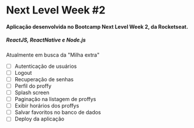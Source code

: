 # Next Level Week #2

#### Aplicação desenvolvida no Bootcamp Next Level Week 2, da Rocketseat.

##### ReactJS, ReactNative e Node.js

Atualmente em busca da "Milha extra"

- [ ] Autenticação de usuários
- [ ] Logout
- [ ] Recuperação de senhas
- [ ] Perfil do proffy
- [ ] Splash screen
- [ ] Paginação na listagem de proffys
- [ ] Exibir horários dos proffys
- [ ] Salvar favoritos no banco de dados
- [ ] Deploy da aplicação
